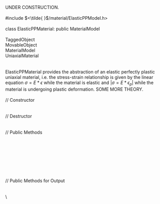 UNDER CONSTRUCTION.\
\
\#include $<\tilde{ }$/material/ElasticPPModel.h$>$\
\
class ElasticPPMaterial: public MaterialModel\
\
TaggedObject\
MovableObject\
MaterialModel\
UniaxialMaterial\
\
\
ElasticPPMaterial provides the abstraction of an elastic perfectly
plastic uniaxial material, i.e. the stress-strain relationship is given
by the linear equation $\sigma = E * \epsilon$ while the material is
elastic and $| \sigma = E * \epsilon_p |$ while the material is
undergoing plastic deformation. SOME MORE THEORY.\
\
// Constructor\
\
\
// Destructor\
\
\
// Public Methods\
\
\
\
\
\
\
\
\
// Public Methods for Output\
\
\
\
